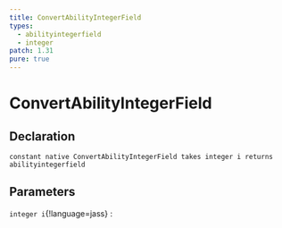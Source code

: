 ```yaml
---
title: ConvertAbilityIntegerField
types:
  - abilityintegerfield
  - integer
patch: 1.31
pure: true
---
```


# ConvertAbilityIntegerField

## Declaration

```jass
constant native ConvertAbilityIntegerField takes integer i returns abilityintegerfield
```

## Parameters
`integer i`{!language=jass}
: 
